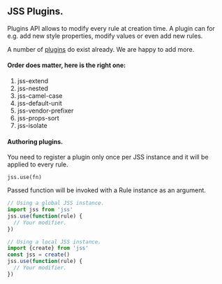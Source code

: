 ## JSS Plugins.

Plugins API allows to modify every rule at creation time. A plugin can for e.g. add new style properties, modify values or even add new rules.

A number of [plugins](https://github.com/jsstyles?query=jss-) do exist already. We are happy to add more.

#### Order does matter, here is the right one:

  1. jss-extend
  1. jss-nested
  1. jss-camel-case
  1. jss-default-unit
  1. jss-vendor-prefixer
  1. jss-props-sort
  1. jss-isolate 

#### Authoring plugins.

You need to register a plugin only once per JSS instance and it will be applied to every rule.

`jss.use(fn)`

Passed function will be invoked with a Rule instance as an argument.

```javascript
// Using a global JSS instance.
import jss from 'jss'
jss.use(function(rule) {
  // Your modifier.
})

// Using a local JSS instance.
import {create} from 'jss'
const jss = create()
jss.use(function(rule) {
  // Your modifier.
})
```
